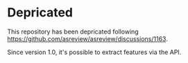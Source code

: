 # Depricated

 This repository has been depricated following https://github.com/asreview/asreview/discussions/1163.
 
 Since version 1.0, it's possible to extract features via the API.
 
